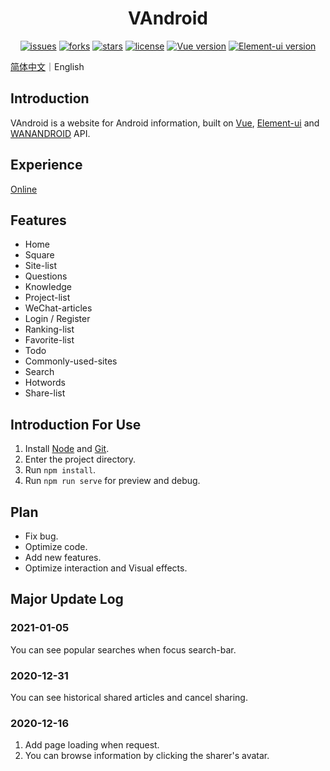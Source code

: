 <h1 align="center">VAndroid</h1>
<p align="center">
    <a href="https://github.com/ASCII13/VAndroid/issues"><img alt="issues" src="https://img.shields.io/github/issues/ASCII13/VAndroid"></a>
    <a href="https://github.com/ASCII13/VAndroid/network"><img alt="forks" src="https://img.shields.io/github/forks/ASCII13/VAndroid"></a>
    <a href="https://github.com/ASCII13/VAndroid/stargazers"><img alt="stars" src="https://img.shields.io/github/stars/ASCII13/VAndroid"></a>
    <a href="https://github.com/ASCII13/VAndroid"><img alt="license" src="https://img.shields.io/github/license/ASCII13/VAndroid"></a>
    <a href="https://cn.vuejs.org"><img alt="Vue version" src="https://img.shields.io/badge/Vue-2.6.11-brightgreen"></a>
    <a href="https://element.eleme.io/"><img alt="Element-ui version" src="https://img.shields.io/badge/Element--ui-2.4.5-brightgreen"></a>
</p>

[简体中文](./README.md)｜English

## Introduction
VAndroid is a website for Android information, built on [Vue](https://cn.vuejs.org/), [Element-ui](https://element.eleme.io/) and [WANANDROID](https://www.wanandroid.com/) API.

## Experience
[Online](http://119.45.40.227/v-android)

## Features
- Home
- Square
- Site-list
- Questions
- Knowledge
- Project-list
- WeChat-articles
- Login / Register
- Ranking-list
- Favorite-list
- Todo
- Commonly-used-sites
- Search
- Hotwords
- Share-list

## Introduction For Use
1. Install [Node](https://nodejs.org/en/) and [Git](https://git-scm.com/).
2. Enter the project directory.
3. Run `npm install`.
4. Run `npm run serve` for preview and debug.

## Plan
- Fix bug.
- Optimize code.
- Add new features.
- Optimize interaction and Visual effects.

## Major Update Log
### 2021-01-05
You can see popular searches when focus search-bar.

### 2020-12-31
You can see historical shared articles and cancel sharing.

### 2020-12-16
1. Add page loading when request.
2. You can browse information by clicking the sharer's avatar.